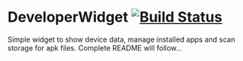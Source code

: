 # DeveloperWidget [![Build Status](https://travis-ci.com/G00fY2/DeveloperWidget.svg?branch=develop)](https://travis-ci.com/G00fY2/DeveloperWidget)
Simple widget to show device data, manage installed apps and scan storage for apk files. Complete README will follow...

